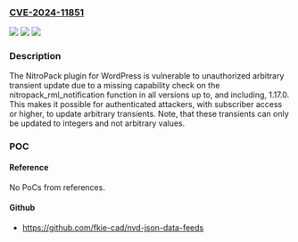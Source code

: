 ### [CVE-2024-11851](https://cve.mitre.org/cgi-bin/cvename.cgi?name=CVE-2024-11851)
![](https://img.shields.io/static/v1?label=Product&message=NitroPack%20%E2%80%93%20Caching%20%26%20Speed%20Optimization%20for%20Core%20Web%20Vitals%2C%20Defer%20CSS%20%26%20JS%2C%20Lazy%20load%20Images%20and%20CDN&color=blue)
![](https://img.shields.io/static/v1?label=Version&message=*%3C%3D%201.17.0%20&color=brighgreen)
![](https://img.shields.io/static/v1?label=Vulnerability&message=CWE-862%20Missing%20Authorization&color=brighgreen)

### Description

The NitroPack plugin for WordPress is vulnerable to unauthorized arbitrary transient update due to a missing capability check on the nitropack_rml_notification function in all versions up to, and including, 1.17.0. This makes it possible for authenticated attackers, with subscriber access or higher, to update arbitrary transients. Note, that these transients can only be updated to integers and not arbitrary values.

### POC

#### Reference
No PoCs from references.

#### Github
- https://github.com/fkie-cad/nvd-json-data-feeds

